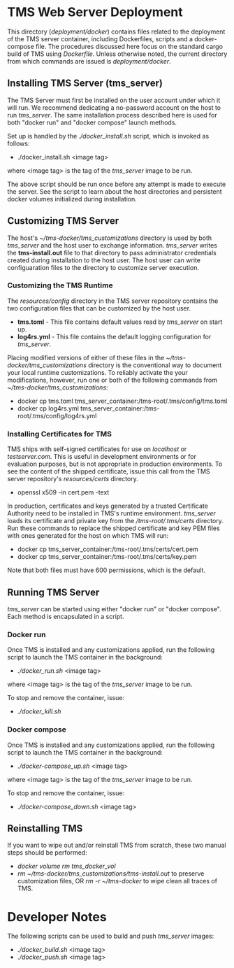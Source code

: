 # TMS Web Server Deployment

This directory (*deployment/docker*) contains files related to the deployment of the TMS server container, including Dockerfiles, scripts and a docker-compose file.  The procedures discussed here focus on the standard cargo build of TMS using *Dockerfile*.  Unless otherwise noted, the current directory from which commands are issued is *deployment/docker*.  

## Installing TMS Server (tms_server)

The TMS Server must first be installed on the user account under which it will run.  We recommend dedicating a no-password account on the host to run *tms_server*.  The same installation process described here is used for both "docker run" and "docker compose" launch methods.  

Set up is handled by the *./docker_install.sh* script, which is invoked as follows:

   - ./docker_install.sh \<image tag\>

where \<image tag\> is the tag of the *tms_server* image to be run.

The above script should be run once before any attempt is made to execute the server.  See the script to learn about the host directories and persistent docker volumes initialized during installation. 

## Customizing TMS Server

The host's *~/tms-docker/tms_customizations* directory is used by both *tms_server* and the host user to exchange information.  *tms_server* writes the **tms-install.out** file to that directory to pass administrator credentials created during installation to the host user.  The host user can write configuaration files to the directory to customize server execution.  

### Customizing the TMS Runtime

The *resources/config* directory in the TMS server repository contains the two configuration files that can be customized by the host user.

   - **tms.toml** - This file contains default values read by *tms_server* on start up.
   - **log4rs.yml** - This file contains the default logging configuration for *tms_server*.

Placing modified versions of either of these files in the *~/tms-docker/tms_customizations* directory is the conventional way to document your local runtime customizations.  To reliably activate the your modifications, however, run one or both of the following commands from *~/tms-docker/tms_customizations*: 

   - docker cp tms.toml tms_server_container:/tms-root/.tms/config/tms.toml
   - docker cp log4rs.yml tms_server_container:/tms-root/.tms/config/log4rs.yml

### Installing Certificates for TMS

TMS ships with self-signed certificates for use on *localhost* or *testserver.com*.  This is useful in development environments or for evaluation purposes, but is not appropriate in production environments.  To see the content of the shipped certificate, issue this call from the TMS server repository's *resources/certs* directory.  

   - openssl x509 -in cert.pem -text

In production, certificates and keys generated by a trusted Certificate Authority need to be installed in TMS's runtime environment.  *tms_server* loads its certificate and private key from the */tms-root/.tms/certs* directory.  Run these commands to replace the shipped certificate and key PEM files with ones generated for the host on which TMS will run:

   - docker cp <path-to-cert-file> tms_server_container:/tms-root/.tms/certs/cert.pem
   - docker cp <path-to-key-file > tms_server_container:/tms-root/.tms/certs/key.pem

Note that both files must have 600 permissions, which is the default.

## Running TMS Server

*tms_server* can be started using either "docker run" or "docker compose".  Each method is encapsulated in a script.

### Docker run 

Once TMS is installed and any customizations applied, run the following script to launch the TMS container in the background:

   - *./docker_run.sh* \<image tag\>

where \<image tag\> is the tag of the *tms_server* image to be run. 

To stop and remove the container, issue:

- *./docker_kill.sh*

### Docker compose

Once TMS is installed and any customizations applied, run the following script to launch the TMS container in the background:

   - *./docker-compose_up.sh* \<image tag\>

where \<image tag\> is the tag of the *tms_server* image to be run.

To stop and remove the container, issue:

   - *./docker-compose_down.sh* \<image tag\>

## Reinstalling TMS

If you want to wipe out and/or reinstall TMS from scratch, these two manual steps should be performed:

   - *docker volume rm tms_docker_vol*
   - *rm ~/tms-docker/tms_customizations/tms-install.out* to preserve customization files, OR *rm -r ~/tms-docker* to wipe clean all traces of TMS.

# Developer Notes

The following scripts can be used to build and push *tms_server* images:

   - *./docker_build.sh* \<image tag\>
   - *./docker_push.sh* \<image tag\>
